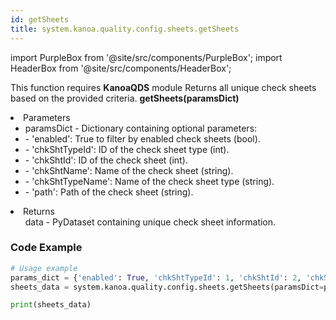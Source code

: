```yaml
---
id: getSheets
title: system.kanoa.quality.config.sheets.getSheets
---
```


import PurpleBox from '@site/src/components/PurpleBox';
import HeaderBox from '@site/src/components/HeaderBox';

<PurpleBox>This function requires <b>KanoaQDS</b> module</PurpleBox>
<HeaderBox header="Description">Returns all unique check sheets based on the provided criteria.</HeaderBox>
<HeaderBox header="Syntax">
    <b>getSheets(paramsDict)</b>
    <li> Parameters <br />
        <ul>
            <li>paramsDict - Dictionary containing optional parameters:</li>
            <li>  - 'enabled': True to filter by enabled check sheets (bool).</li>
            <li>  - 'chkShtTypeId': ID of the check sheet type (int).</li>
            <li>  - 'chkShtId': ID of the check sheet (int).</li>
            <li>  - 'chkShtName': Name of the check sheet (string).</li>
            <li>  - 'chkShtTypeName': Name of the check sheet type (string).</li>
            <li>  - 'path': Path of the check sheet (string).</li>
        </ul>
    </li>
    <li> Returns <br />
        <ul>data - PyDataset containing unique check sheet information.</ul>
    </li>
</HeaderBox>

### Code Example
```python
# Usage example
params_dict = {'enabled': True, 'chkShtTypeId': 1, 'chkShtId': 2, 'chkShtName': 'QA Check 1', 'chkShtTypeName': 'QA Checks', 'path': 'QA Checks\QA Check%'}
sheets_data = system.kanoa.quality.config.sheets.getSheets(paramsDict=params_dict)

print(sheets_data)

